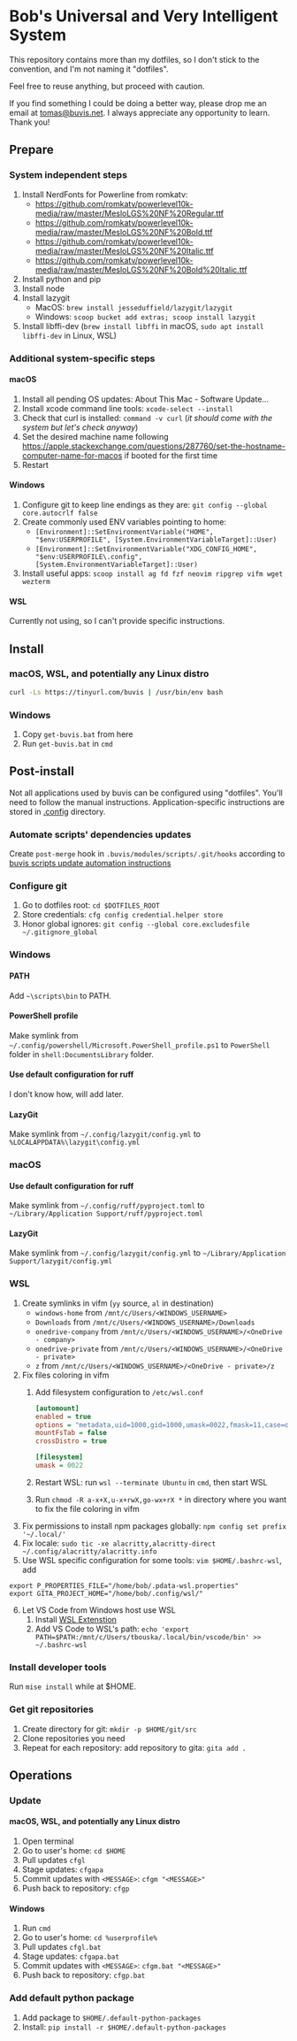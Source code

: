 # Bob's Universal and Very Intelligent System

This repository contains more than my dotfiles, so I don't stick to the convention, and I'm not naming it "dotfiles".

Feel free to reuse anything, but proceed with caution.

If you find something I could be doing a better way, please drop me an email at <tomas@buvis.net>.
I always appreciate any opportunity to learn. Thank you!

## Prepare

### System independent steps

1. Install NerdFonts for Powerline from romkatv:
   - <https://github.com/romkatv/powerlevel10k-media/raw/master/MesloLGS%20NF%20Regular.ttf>
   - <https://github.com/romkatv/powerlevel10k-media/raw/master/MesloLGS%20NF%20Bold.ttf>
   - <https://github.com/romkatv/powerlevel10k-media/raw/master/MesloLGS%20NF%20Italic.ttf>
   - <https://github.com/romkatv/powerlevel10k-media/raw/master/MesloLGS%20NF%20Bold%20Italic.ttf>
2. Install python and pip
3. Install node
4. Install lazygit
   - MacOS: `brew install jesseduffield/lazygit/lazygit`
   - Windows: `scoop bucket add extras; scoop install lazygit`
5. Install libffi-dev (`brew install libffi` in macOS, `sudo apt install libffi-dev` in Linux, WSL)

### Additional system-specific steps

#### macOS

1. Install all pending OS updates: About This Mac - Software Update...
2. Install xcode command line tools: `xcode-select --install`
3. Check that curl is installed: `command -v curl` (_it should come with the system but let's check anyway_)
4. Set the desired machine name following <https://apple.stackexchange.com/questions/287760/set-the-hostname-computer-name-for-macos> if booted for the first time
5. Restart

#### Windows

1. Configure git to keep line endings as they are: `git config --global core.autocrlf false`
2. Create commonly used ENV variables pointing to home:
    - `[Environment]::SetEnvironmentVariable("HOME", "$env:USERPROFILE", [System.EnvironmentVariableTarget]::User)`
    - `[Environment]::SetEnvironmentVariable("XDG_CONFIG_HOME", "$env:USERPROFILE\.config", [System.EnvironmentVariableTarget]::User)`
3. Install useful apps: `scoop install ag fd fzf neovim ripgrep vifm wget wezterm`

#### WSL

Currently not using, so I can't provide specific instructions.

## Install

### macOS, WSL, and potentially any Linux distro

```bash
curl -Ls https://tinyurl.com/buvis | /usr/bin/env bash
```

### Windows

1. Copy `get-buvis.bat` from here
2. Run `get-buvis.bat` in `cmd`

## Post-install

Not all applications used by buvis can be configured using "dotfiles". You'll need to follow the manual instructions. Application-specific instructions are stored in [.config](./.config) directory.

### Automate scripts' dependencies updates

Create `post-merge` hook in `.buvis/modules/scripts/.git/hooks` according to [buvis scripts update automation instructions](https://github.com/buvis/scripts?tab=readme-ov-file#update)

### Configure git

1. Go to dotfiles root: `cd $DOTFILES_ROOT`
2. Store credentials: `cfg config credential.helper store`
3. Honor global ignores: `git config --global core.excludesfile ~/.gitignore_global`

### Windows

#### PATH

Add `~\scripts\bin` to PATH.

#### PowerShell profile

Make symlink from `~/.config/powershell/Microsoft.PowerShell_profile.ps1` to `PowerShell` folder in `shell:DocumentsLibrary` folder.

#### Use default configuration for ruff

I don't know how, will add later.

#### LazyGit

Make symlink from `~/.config/lazygit/config.yml` to `%LOCALAPPDATA%\lazygit\config.yml`

### macOS

#### Use default configuration for ruff

Make symlink from `~/.config/ruff/pyproject.toml` to `~/Library/Application Support/ruff/pyproject.toml`

#### LazyGit

Make symlink from `~/.config/lazygit/config.yml` to `~/Library/Application Support/lazygit/config.yml`

### WSL

1. Create symlinks in vifm (`yy` source, `al` in destination)
   - `windows-home` from `/mnt/c/Users/<WINDOWS_USERNAME>`
   - `Downloads` from `/mnt/c/Users/<WINDOWS_USERNAME>/Downloads`
   - `onedrive-company` from `/mnt/c/Users/<WINDOWS_USERNAME>/<OneDrive - company>`
   - `onedrive-private` from `/mnt/c/Users/<WINDOWS_USERNAME>/<OneDrive - private>`
   - `z` from `/mnt/c/Users/<WINDOWS_USERNAME>/<OneDrive - private>/z`
2. Fix files coloring in vifm
   1. Add filesystem configuration to `/etc/wsl.conf`

      ```ini
      [automount]
      enabled = true
      options = "metadata,uid=1000,gid=1000,umask=0022,fmask=11,case=off"
      mountFsTab = false
      crossDistro = true

      [filesystem]
      umask = 0022
      ```

   2. Restart WSL: run `wsl --terminate Ubuntu` in `cmd`, then start WSL
   3. Run `chmod -R a-x+X,u-x+rwX,go-wx+rX *` in directory where you want to fix the file coloring in vifm
3. Fix permissions to install npm packages globally: `npm config set prefix '~/.local/'`
4. Fix locale: `sudo tic -xe alacritty,alacritty-direct ~/.config/alacritty/alacritty.info`
5. Use WSL specific configuration for some tools: `vim $HOME/.bashrc-wsl`, add

```
export P_PROPERTIES_FILE="/home/bob/.pdata-wsl.properties"
export GITA_PROJECT_HOME="/home/bob/.config/wsl/"
```

6. Let VS Code from Windows host use WSL
   1. Install [WSL Extenstion](https://marketplace.visualstudio.com/items?itemName=ms-vscode-remote.remote-wsl)
   2. Add VS Code to WSL's path: `echo 'export PATH=$PATH:/mnt/c/Users/tbouska/.local/bin/vscode/bin' >> ~/.bashrc-wsl`

### Install developer tools

Run `mise install` while at $HOME.

### Get git repositories

1. Create directory for git: `mkdir -p $HOME/git/src`
2. Clone repositories you need
3. Repeat for each repository: add repository to gita: `gita add .`

## Operations

### Update

#### macOS, WSL, and potentially any Linux distro

1. Open terminal
2. Go to user's home: `cd $HOME`
3. Pull updates `cfgl`
4. Stage updates: `cfgapa`
5. Commit updates with `<MESSAGE>`: `cfgm "<MESSAGE>"`
6. Push back to repository: `cfgp`

#### Windows

1. Run `cmd`
2. Go to user's home: `cd %userprofile%`
3. Pull updates `cfgl.bat`
4. Stage updates: `cfgapa.bat`
5. Commit updates with `<MESSAGE>`: `cfgm.bat "<MESSAGE>"`
6. Push back to repository: `cfgp.bat`

### Add default python package

1. Add package to `$HOME/.default-python-packages`
2. Install: `pip install -r $HOME/.default-python-packages`
